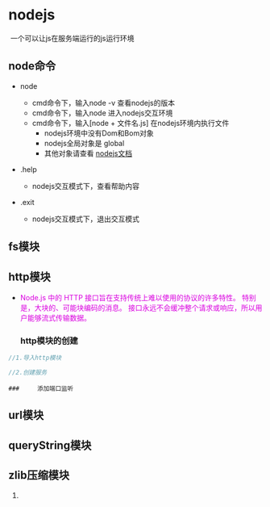 # nodejs 

​	一个可以让js在服务端运行的js运行环境

## node命令 

* node 
  * cmd命令下，输入node -v 查看nodejs的版本
  * cmd命令下，输入node 进入nodejs交互环境
  * cmd命令下，输入[node + 文件名.js] 在nodejs环境内执行文件
    * nodejs环境中没有Dom和Bom对象
    * nodejs全局对象是 global 
    * 其他对象请查看 [nodejs文档]( http://nodejs.cn/api/)
    
    
  
* .help

  * nodejs交互模式下，查看帮助内容

* .exit

  * nodejs交互模式下，退出交互模式

## fs模块



## http模块

* <font color=darkgre>Node.js 中的 HTTP 接口旨在支持传统上难以使用的协议的许多特性。 特别是，大块的、可能块编码的消息。 接口永远不会缓冲整个请求或响应，所以用户能够流式传输数据。</font>

	### 	http模块的创建

```js
//1.导入http模块

//2.创建服务
```



	### 	添加端口监听



## url模块



## queryString模块 

## zlib压缩模块

  1. 






